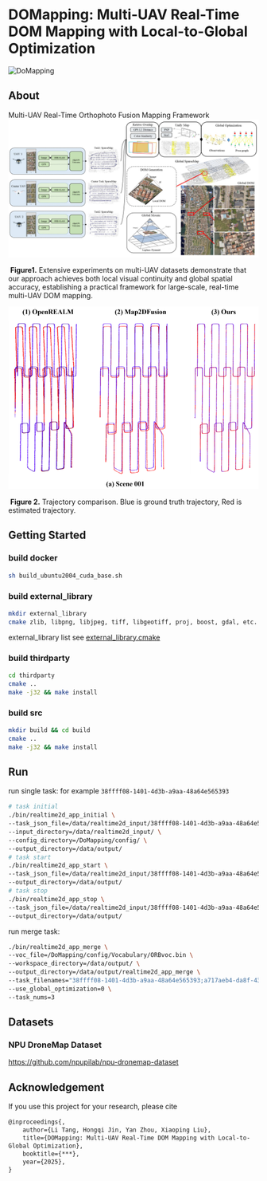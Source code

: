 # DOMapping: Multi-UAV Real-Time DOM Mapping with Local-to-Global Optimization

![DoMapping](./docs/domapping.gif)


## About
Multi-UAV Real-Time Orthophoto Fusion Mapping Framework![framework](./docs/framework.jpg)

​	**Figure1.** Extensive experiments on multi-UAV datasets demonstrate that our approach achieves both local visual continuity and global spatial accuracy, establishing a practical framework for large-scale, real-time multi-UAV DOM mapping.

![scene001](./docs/scene001.jpg)

​	**Figure 2.** Trajectory comparison. Blue is ground truth trajectory, Red is estimated trajectory.



## Getting Started
### build docker
```bash
sh build_ubuntu2004_cuda_base.sh
```
### build external_library
```bash
mkdir external_library
cmake zlib, libpng, libjpeg, tiff, libgeotiff, proj, boost, gdal, etc.
```
external_library list see [external_library.cmake](./cmake/external_library.cmake)


### build thirdparty
```bash
cd thirdparty
cmake ..
make -j32 && make install
```

### build src
```bash
mkdir build && cd build
cmake ..
make -j32 && make install
```

## Run
run single task: 
for example `38ffff08-1401-4d3b-a9aa-48a64e565393`
```bash
# task initial
./bin/realtime2d_app_initial \
--task_json_file=/data/realtime2d_input/38ffff08-1401-4d3b-a9aa-48a64e565393.json \
--input_directory=/data/realtime2d_input/ \
--config_directory=/DoMapping/config/ \
--output_directory=/data/output/
# task start
./bin/realtime2d_app_start \
--task_json_file=/data/realtime2d_input/38ffff08-1401-4d3b-a9aa-48a64e565393.json \
--output_directory=/data/output/
# task stop
./bin/realtime2d_app_stop \
--task_json_file=/data/realtime2d_input/38ffff08-1401-4d3b-a9aa-48a64e565393.json \
--output_directory=/data/output/
```

run merge task: 
```bash
./bin/realtime2d_app_merge \
--voc_file=/DoMapping/config/Vocabulary/ORBvoc.bin \
--workspace_directory=/data/output/ \
--output_directory=/data/output/realtime2d_app_merge \
--task_filenames="38ffff08-1401-4d3b-a9aa-48a64e565393;a717aeb4-da8f-43f2-a26f-c28574883da1;b6f30280-411d-43a1-8d32-0d489d9fea9c" \
--use_global_optimization=0 \
--task_nums=3
```

## Datasets
### NPU DroneMap Dataset
https://github.com/npupilab/npu-dronemap-dataset

## Acknowledgement
If you use this project for your research, please cite
```
@inproceedings{,
    author={Li Tang, Hongqi Jin, Yan Zhou, Xiaoping Liu},
    title={DOMapping: Multi-UAV Real-Time DOM Mapping with Local-to-Global Optimization},
    booktitle={***},
    year={2025},
}
```

